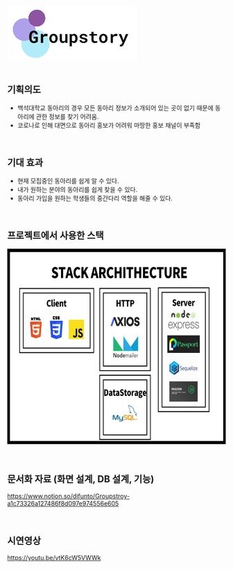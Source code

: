 ![Alt text](https://raw.githubusercontent.com/JhsK/JS-Groupstory/dbclass/public/image/aaaa.png)<br/><br/>

## 기획의도
- 백석대학교 동아리의 경우 모든 동아리 정보가 소개되어 있는 곳이 없기 때문에 동아리에 관한 정보를 찾기 어려움.
- 코로나로 인해 대면으로 동아리 홍보가 어려워 마땅한 홍보 채널이 부족함

<br>

## 기대 효과
- 현재 모집중인 동아리를 쉽게 알 수 있다.
- 내가 원하는 분야의 동아리를 쉽게 찾을 수 있다.
- 동아리 가입을 원하는 학생들의 중간다리 역할을 해줄 수 있다.

<br>

## 프로젝트에서 사용한 스택
<img src='https://raw.githubusercontent.com/JhsK/JS-Groupstory/dbclass/public/image/stack.png' width=700px height=450px></img>

<br>

## 문서화 자료 (화면 설계, DB 설계, 기능)
https://www.notion.so/difunto/Groupstroy-a1c73326a127486f8d097e974556e605

<br>

## 시연영상
https://youtu.be/vtK6cW5VWWk
